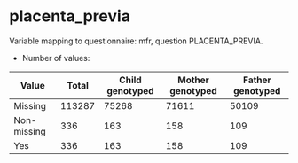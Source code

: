 # placenta_previa
Variable mapping to questionnaire: mfr, question PLACENTA_PREVIA.
- Number of values:

| Value | Total | Child genotyped | Mother genotyped | Father genotyped |
| ----- | ----- | --------------- | ---------------- | ---------------- |
| Missing | 113287 | 75268 | 71611 | 50109 |
| Non-missing | 336 | 163 | 158 | 109 |
| Yes | 336 | 163 | 158 |109 |



